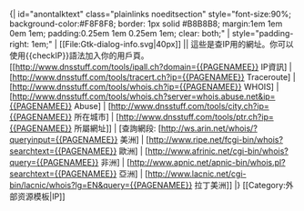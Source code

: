 {| id="anontalktext" class="plainlinks noeditsection" style="font-size:90%; background-color:#F8F8F8; border: 1px solid #B8B8B8; margin:1em 1em 0em 1em; padding:0.25em 1em 0.25em 1em; clear: both;" 
| style="padding-right: 1em;" | [[File:Gtk-dialog-info.svg|40px]] || 這些是查IP用的網址。你可以使用<nowiki>{{checkIP}}</nowiki>語法加入你的用戶頁。 <br/>
&#91;[http://www.dnsstuff.com/tools/ipall.ch?domain={{PAGENAMEE}} IP資訊] | [http://www.dnsstuff.com/tools/tracert.ch?ip={{PAGENAMEE}} Traceroute] | [http://www.dnsstuff.com/tools/whois.ch?ip={{PAGENAMEE}} WHOIS] | [http://www.dnsstuff.com/tools/whois.ch?server=whois.abuse.net&ip={{PAGENAMEE}} Abuse] | [http://www.dnsstuff.com/tools/city.ch?ip={{PAGENAMEE}} 所在城市] | [http://www.dnsstuff.com/tools/ptr.ch?ip={{PAGENAMEE}} 所屬網址]&#93; | &#91;查詢網段: [http://ws.arin.net/whois/?queryinput={{PAGENAMEE}} 美洲] | [http://www.ripe.net/fcgi-bin/whois?searchtext={{PAGENAMEE}} 歐洲] | [http://www.afrinic.net/cgi-bin/whois?query={{PAGENAMEE}} 非洲] | [http://www.apnic.net/apnic-bin/whois.pl?searchtext={{PAGENAMEE}} 亞洲] | [http://www.lacnic.net/cgi-bin/lacnic/whois?lg=EN&query={{PAGENAMEE}} 拉丁美洲]&#93;
|}<noinclude>
[[Category:外部资源模板|IP]]
</noinclude>